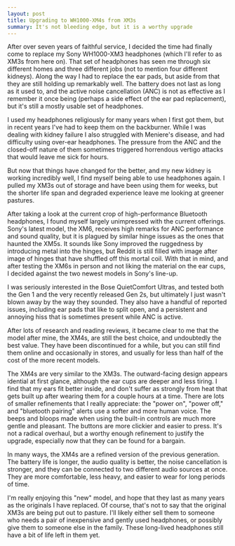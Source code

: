```yaml
---
layout: post
title: Upgrading to WH1000-XM4s from XM3s
summary: It's not bleeding edge, but it is a worthy upgrade
---
```


After over seven years of faithful service, I decided the time had finally come to replace my Sony WH1000-XM3 headphones (which I'll refer to as XM3s from here on). That set of headphones has seen me through six different homes and three different jobs (not to mention four different kidneys). Along the way I had to replace the ear pads, but aside from that they are still holding up remarkably well. The battery does not last as long as it used to, and the active noise cancellation (ANC) is not as effective as I remember it once being (perhaps a side effect of the ear pad replacement), but it's still a mostly usable set of headphones.

I used my headphones religiously for many years when I first got them, but in recent years I've had to keep them on the backburner. While I was dealing with kidney failure I also struggled with Meniere's disease, and had difficulty using over-ear headphones. The pressure from the ANC and the closed-off nature of them sometimes triggered horrendous vertigo attacks that would leave me sick for hours. 

But now that things have changed for the better, and my new kidney is working incredibly well, I find myself being able to use headphones again. I pulled my XM3s out of storage and have been using them for weeks, but the shorter life span and degraded experience leave me looking at greener pastures.

After taking a look at the current crop of high-performance Bluetooth headphones, I found myself largely unimpressed with the current offerings. Sony's latest model, the XM6, receives high remarks for ANC performance and sound quality, but it is plagued by similar hinge issues as the ones that haunted the XM5s. It sounds like Sony improved the ruggedness by introducing metal into the hinges, but Reddit is still filled with image after image of hinges that have shuffled off this mortal coil. With that in mind, and after testing the XM6s in person and not liking the material on the ear cups, I decided against the two newest models in Sony's line-up.

I was seriously interested in the Bose QuietComfort Ultras, and tested both the Gen 1 and the very recently released Gen 2s, but ultimately I just wasn't blown away by the way they sounded. They also have a handful of reported issues, including ear pads that like to split open, and a persistent and annoying hiss that is sometimes present while ANC is active. 

After lots of research and reading reviews, it became clear to me that the model after mine, the XM4s, are still the best choice, and undoubtedly the best value. They have been discontinued for a while, but you can still find them online and occasionally in stores, and usually for less than half of the cost of the more recent models.

The XM4s are very similar to the XM3s. The outward-facing design appears idential at first glance, although the ear cups are deeper and less tiring. I find that my ears fit better inside, and don't suffer as strongly from heat that gets built up after wearing them for a couple hours at a time. There are lots of smaller refinements that I really appreciate: the "power on", "power off," and "bluetooth pairing" alerts use a softer and more human voice. The beeps and bloops made when using the built-in controls are much more gentle and pleasant. The buttons are more clickier and easier to press. It's not a radical overhaul, but a worthy enough refinement to justify the upgrade, especially now that they can be found for a bargain.

In many ways, the XM4s are a refined version of the previous generation. The battery life is longer, the audio quality is better, the noise cancellation is stronger, and they can be connected to two different audio sources at once. They are more comfortable, less heavy, and easier to wear for long periods of time.

I'm really enjoying this "new" model, and hope that they last as many years as the originals I have replaced. Of course, that's not to say that the original XM3s are being put out to pasture. I'll likely either sell them to someone who needs a pair of inexpensive and gently used headphones, or possibly give them to someone else in the family. These long-lived headphones still have a bit of life left in them yet.
